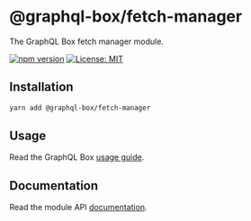# @graphql-box/fetch-manager

The GraphQL Box fetch manager module.

[![npm version](https://badge.fury.io/js/%40graphql-box%2Ffetch-manager.svg)](https://badge.fury.io/js/%40graphql-box%2Ffetch-manager)
[![License: MIT](https://img.shields.io/badge/License-MIT-yellow.svg)](LICENSE)

## Installation

```bash
yarn add @graphql-box/fetch-manager
```

## Usage

Read the GraphQL Box [usage guide](../../README.md#usage).

## Documentation

Read the module API [documentation](docs/README.md).